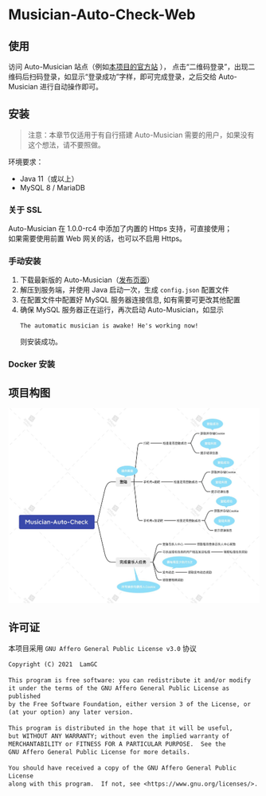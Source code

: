 # Musician-Auto-Check-Web

## 使用

访问 Auto-Musician 站点（例如[本项目的官方站](https://ncm.lamgc.moe/) ）， 点击“二维码登录”，出现二维码后扫码登录，如显示“登录成功”字样，即可完成登录，之后交给 Auto-Musician
进行自动操作即可。

## 安装

> 注意：本章节仅适用于有自行搭建 Auto-Musician 需要的用户，如果没有这个想法，请不要照做。

环境要求：

- Java 11（或以上）
- MySQL 8 / MariaDB

### 关于 SSL

Auto-Musician 在 1.0.0-rc4 中添加了内置的 Https 支持，可直接使用；  
如果需要使用前置 Web 网关的话，也可以不启用 Https。

### 手动安装

1. 下载最新版的 Auto-Musician（[发布页面](https://github.com/LamGC/Auto-Musician/releases/latest)）
2. 解压到服务端，并使用 Java 启动一次，生成 `config.json` 配置文件
3. 在配置文件中配置好 MySQL 服务器连接信息, 如有需要可更改其他配置
4. 确保 MySQL 服务器正在运行，再次启动 Auto-Musician，如显示
   ```
   The automatic musician is awake! He's working now!
   ```
   则安装成功。

### Docker 安装

## 项目构图

![思维导图](docs/images/思维导图.jpg)

## 许可证

本项目采用 `GNU Affero General Public License v3.0` 协议

```
Copyright (C) 2021  LamGC

This program is free software: you can redistribute it and/or modify
it under the terms of the GNU Affero General Public License as published
by the Free Software Foundation, either version 3 of the License, or
(at your option) any later version.

This program is distributed in the hope that it will be useful,
but WITHOUT ANY WARRANTY; without even the implied warranty of
MERCHANTABILITY or FITNESS FOR A PARTICULAR PURPOSE.  See the
GNU Affero General Public License for more details.

You should have received a copy of the GNU Affero General Public License
along with this program.  If not, see <https://www.gnu.org/licenses/>.
```
